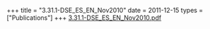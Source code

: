 +++
title = "3.31.1-DSE_ES_EN_Nov2010"
date = 2011-12-15
types = ["Publications"]
+++
[3.31.1-DSE\_ES\_EN\_Nov2010.pdf](/files/3.31.1-DSE_ES_EN_Nov2010.pdf)
